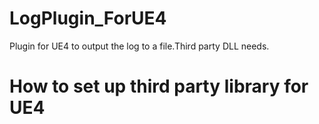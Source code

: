 # LogPlugin_ForUE4
Plugin for UE4 to output the log to a file.Third party DLL needs.

# How to set up third party library for UE4
